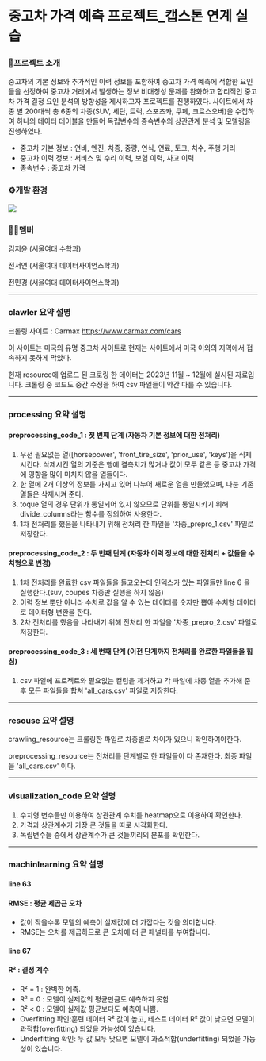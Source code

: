 # 중고차 가격 예측 프로젝트_캡스톤 연계 실습

### 🚗프로젝트 소개
중고차의 기본 정보와 추가적인 이력 정보를 포함하여 중고차 가격 예측에 적합한 요인들을 선정하여 중고차 거래에서 발생하는 정보 비대칭성 문제를 완화하고 합리적인 중고차 가격 결정 요인 분석의 방향성을 제시하고자 프로젝트를 진행하였다. 사이트에서 차종 별 200대씩 총 6종의 차종(SUV, 세단, 트럭, 스포츠카, 쿠페, 크로스오버)을 수집하여 하나의 데이터 테이블을 만들어 독립변수와 종속변수의 상관관계 분석 및 모델링을 진행하였다.

- 중고차 기본 정보 : 연비, 엔진, 차종, 중량, 연식, 연료, 토크, 치수, 주행 거리
- 중고차 이력 정보 : 서비스 및 수리 이력, 보험 이력, 사고 이력
- 종속변수 : 중고차 가격


### ⚙️개발 환경
<img src="https://img.shields.io/badge/python-3776AB?style=for-the-badge&logo=python&logoColor=white"> 

### 🙋‍♀️멤버
김지윤 (서울여대 수학과)

전서연 (서울여대 데이터사이언스학과)

전민경 (서울여대 데이터사이언스학과)

---
### clawler 요약 설명
크롤링 사이트 : Carmax <https://www.carmax.com/cars>

이 사이트는 미국의 유명 중고차 사이트로 현재는 사이트에서 미국 이외의 지역에서 접속하지 못하게 막았다.

현재 resource에 업로드 된 크로링 한 데이터는 2023년 11월 ~ 12월에 실시된 자료입니다. 
크롤링 중 코드도 중간 수정을 하여 csv 파일들이 약간 다를 수 있습니다.

---
### processing 요약 설명
#### preprocessing_code_1 : 첫 번째 단계 (자동차 기본 정보에 대한 전처리)
1. 우선 필요없는 열([horsepower', 'front_tire_size', 'prior_use', 'keys')을 식제 시킨다. 삭제시킨 열의 기준은 행에 결측치가 많거나 값이 모두 같은 등 중고차 가격에 영향을 많이 미치지 않을 열들이다.
2. 한 열에 2개 이상의 정보를 가지고 있어 나누어 새로운 열을 만들었으며, 나눈 기존 열들은 삭제시켜 준다.
3. toque 열의 경우 단위가 통일되어 있지 않으므로 단위를 통일시키기 위해 divide_columns라는 함수를 정의하여 사용한다.
4. 1차 전처리를 했음을 나타내기 위해 전처리 한 파일을 '차종_prepro_1.csv' 파일로 저장한다.

#### preprocessing_code_2 : 두 번째 단계 (자동차 이력 정보에 대한 전처리 + 값들을 수치형으로 변경)
1. 1차 전처리를 완료한 csv 파일들을 들고오는데 인덱스가 있는 파일들만 line 6 을 실행한다.(suv, coupes 차종만 실행을 하지 않음)
2. 이력 정보 뿐만 아니라 수치로 값을 알 수 있는 데이터를 숫자만 뽑아 수치형 데이터로 데이터형 변환을 한다.
3. 2차 전처리를 했음을 나타내기 위해 전처리 한 파일을 '차종_prepro_2.csv' 파일로 저장한다.

#### preprocessing_code_3 : 세 번째 단계 (이전 단계까지 전처리를 완료한 파일들을 힙침)
1. csv 파일에 프로젝트와 필요없는 컬럼을 제거하고 각 파일에 차종 열을 추가해 준 후 모든 파일들을 합쳐 'all_cars.csv' 파일로 저장한다.


---
### resouse 요약 설명
crawling_resource는 크롤링한 파일로 차종별로 차이가 있으니 확인하여야한다.

preprocessing_resource는 전처리를 단계별로 한 파일들이 다 존재한다.
최종 파일을 'all_cars.csv' 이다.

---
### visualization_code 요약 설명
1. 수치형 변수들만 이용하여 상관관계 수치를 heatmap으로 이용하여 확인한다.
2. 가격과 상관계수가 가장 큰 것들을 따로 시각화한다.
3. 독립변수들 중에서 상관계수가 큰 것들끼리의 분포를 확인한다.

---
### machinlearning 요약 설명
#### line 63
#### RMSE : 평균 제곱근 오차
- 값이 작을수록 모델의 예측이 실제값에 더 가깝다는 것을 의미합니다.
- RMSE는 오차를 제곱하므로 큰 오차에 더 큰 페널티를 부여합니다.

#### line 67
#### R² : 결정 계수
- R² = 1 :  완벽한 예측.
- R² = 0 :  모델이 실제값의 평균만큼도 예측하지 못함
- R² < 0 : 모델이 실제값 평균보다도 예측이 나쁨.
- Overfitting 확인:훈련 데이터 R² 값이 높고, 테스트 데이터 R² 값이 낮으면 모델이 과적합(overfitting) 되었을 가능성이 있습니다.
- Underfitting 확인: 두 값 모두 낮으면 모델이 과소적합(underfitting) 되었을 가능성이 있습니다.
